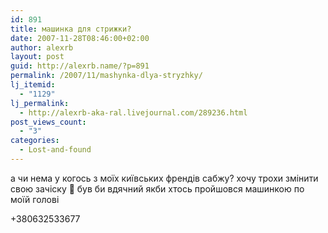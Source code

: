 ```yaml
---
id: 891
title: машинка для стрижки?
date: 2007-11-28T08:46:00+02:00
author: alexrb
layout: post
guid: http://alexrb.name/?p=891
permalink: /2007/11/mashynka-dlya-stryzhky/
lj_itemid:
  - "1129"
lj_permalink:
  - http://alexrb-aka-ral.livejournal.com/289236.html
post_views_count:
  - "3"
categories:
  - Lost-and-found
---
```

а чи нема у когось з моїх київських френдів сабжу? хочу трохи змінити свою зачіску 🙂 був би вдячний якби хтось пройшовся машинкою по моїй голові

+380632533677